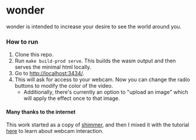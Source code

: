 # wonder 

wonder is intended to increase your desire to see the world around you.

### How to run

1. Clone this repo.
1. Run `make build-prod serve`. This builds the wasm output and then serves the minimal html locally.
1. Go to [http://localhost:3434/](http://localhost:3434/).
1. This will ask for access to your webcam. Now you can change the radio buttons to modify the color of the video.
   - Additionally, there's currently an option to "upload an image" which will apply the effect once to that image.

#### Many thanks to the internet

This work started as a copy of [shimmer](github.com/agnivade/shimmer), and then I mixed it with the tutorial [here](https://developer.mozilla.org/en-US/docs/Web/Guide/Audio_and_video_manipulation) to learn about webcam interaction.
